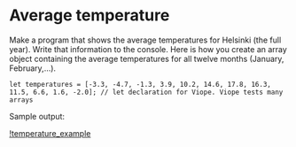 # Average temperature
Make a program that shows the average temperatures for Helsinki (the full year). Write that information to the console. Here is how you create an array object containing the average temperatures for all twelve months (January, February,...).

```
let temperatures = [-3.3, -4.7, -1.3, 3.9, 10.2, 14.6, 17.8, 16.3, 11.5, 6.6, 1.6, -2.0]; // let declaration for Viope. Viope tests many arrays
```

Sample output:

[!temperature_example](09.05.png)
